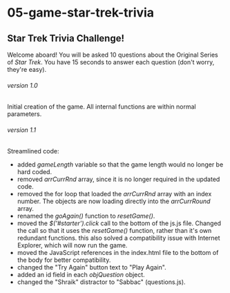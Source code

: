 # 05-game-star-trek-trivia
## Star Trek Trivia Challenge!

Welcome aboard!  You will be asked 10 questions about the Original Series of <em>Star Trek</em>. You have 15 seconds to answer each question (don't worry, they're easy).

###### version 1.0

Initial creation of the game. All internal functions are within normal parameters.

###### version 1.1

Streamlined code:
- added *gameLength* variable so that the game length would no longer be hard coded.
- removed *arrCurrRnd* array, since it is no longer required in the updated code.
- removed the for loop that loaded the *arrCurrRnd* array with an index number. The objects are now loading directly into the *arrCurrRound* array.
- renamed the *goAgain()* function to *resetGame()*.
- moved the *$('#starter').click* call to the bottom of the js.js file. Changed the call so that it uses the *resetGame()* function, rather than it's own redundant functions. this also solved a compatibility issue with Internet Explorer, which will now run the game.
- moved the JavaScript references in the index.html file to the bottom of the body for better compatibility.
- changed the "Try Again" button text to "Play Again".
- added an id field in each *objQuestion* object.
- changed the "Shraik" distractor to "Sabbac" (questions.js).

